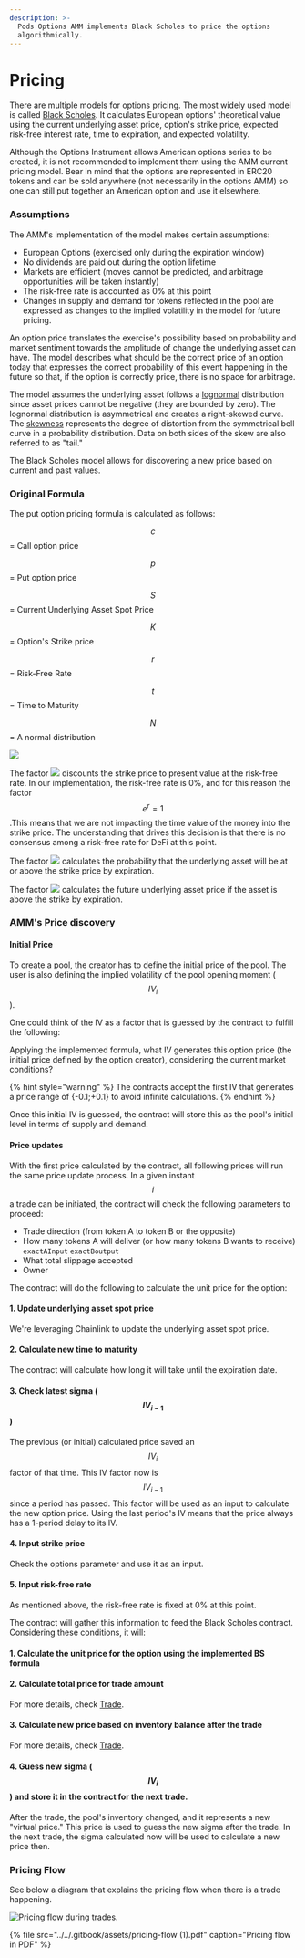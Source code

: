 ```yaml
---
description: >-
  Pods Options AMM implements Black Scholes to price the options
  algorithmically.
---
```


# Pricing

There are multiple models for options pricing. The most widely used model is called [Black Scholes](https://www.investopedia.com/terms/b/blackscholes.asp). It calculates European options' theoretical value using the current underlying asset price, option's strike price, expected risk-free interest rate, time to expiration, and expected volatility. 

Although the Options Instrument allows American options series to be created, it is not recommended to implement them using the AMM current pricing model. Bear in mind that the options are represented in ERC20 tokens and can be sold anywhere \(not necessarily in the options AMM\) so one can still put together an American option and use it elsewhere.

### Assumptions

The AMM's implementation of the model makes certain assumptions:

* European Options \(exercised only during the expiration window\)
* No dividends are paid out during the option lifetime
* Markets are efficient \(moves cannot be predicted, and arbitrage opportunities will be taken instantly\)
* The risk-free rate is accounted as 0% at this point
* Changes in supply and demand for tokens reflected in the pool are expressed as changes to the implied volatility in the model for future pricing.

An option price translates the exercise's possibility based on probability and market sentiment towards the amplitude of change the underlying asset can have. The model describes what should be the correct price of an option today that expresses the correct probability of this event happening in the future so that, if the option is correctly price, there is no space for arbitrage.

The model assumes the underlying asset follows a [lognormal](https://www.investopedia.com/articles/investing/102014/lognormal-and-normal-distribution.asp) distribution since asset prices cannot be negative \(they are bounded by zero\). The lognormal distribution is asymmetrical and creates a right-skewed curve. The [skewness](https://www.investopedia.com/terms/s/skewness.asp) represents the degree of distortion from the symmetrical bell curve in a probability distribution. Data on both sides of the skew are also referred to as "tail."

The Black Scholes model allows for discovering a new price based on current and past values. 

### Original Formula

The put option pricing formula is calculated as follows:

$$c$$ = Call option price

$$p$$ = Put option price

$$S$$= Current Underlying Asset Spot Price

$$K$$ = Option's Strike price

$$r$$ = Risk-Free Rate

$$t$$ = Time to Maturity

$$N$$ = A normal distribution

![](../../.gitbook/assets/screen-shot-2020-11-30-at-2.29.42-am.png)

The factor  ![](../../.gitbook/assets/screen-shot-2020-11-30-at-2.33.19-am.png) discounts the strike price to present value at the risk-free rate. In our implementation, the risk-free rate is 0%, and for this reason the factor $$e^r=1$$.This means that we are not impacting the time value of the money into the strike price. The understanding that drives this decision is that there is no consensus among a risk-free rate for DeFi at this point.

The factor ![](../../.gitbook/assets/screen-shot-2020-11-30-at-2.41.17-am.png) calculates the probability that the underlying asset will be at or above the strike price by expiration.

The factor ![](../../.gitbook/assets/screen-shot-2020-11-30-at-2.42.52-am.png) calculates the future underlying asset price if the asset is above the strike by expiration.

### AMM's Price discovery

#### Initial Price

To create a pool, the creator has to define the initial price of the pool. The user is also defining the implied volatility of the pool opening moment \($$IV_i$$\). 

One could think of the IV as a factor that is guessed by the contract to fulfill the following: 

Applying the implemented formula, what IV generates this option price \(the initial price defined by the option creator\), considering the current market conditions? 

{% hint style="warning" %}
The contracts accept the first IV that generates a price range of {-0.1;+0.1} to avoid infinite calculations.
{% endhint %}

Once this initial IV is guessed, the contract will store this as the pool's initial level in terms of supply and demand.

####  Price updates

With the first price calculated by the contract, all following prices will run the same price update process. In a given instant $$i$$ a trade can be initiated, the contract will check the following parameters to proceed:

* Trade direction \(from token A to token B or the opposite\)
* How many tokens A will deliver \(or how many tokens B wants to receive\) `exactAInput` `exactBoutput`
* What total slippage accepted
* Owner

The contract will do the following to calculate the unit price for the option:

#### 1. Update underlying asset spot price

We're leveraging Chainlink to update the underlying asset spot price.   

#### 2. Calculate new time to maturity

The contract will calculate how long it will take until the expiration date. 

#### 3. Check latest sigma \($$IV_{i-1}$$\)

The previous \(or initial\) calculated price saved an $$IV_i$$ factor of that time. This IV factor now is $$IV_{i-1}$$since a period has passed. This factor will be used as an input to calculate the new option price. Using the last period's IV means that the price always has a 1-period delay to its IV. 

#### 4. Input strike price

Check the options parameter and use it as an input.

#### 5. Input risk-free rate

As mentioned above, the risk-free rate is fixed at 0% at this point.

The contract will gather this information to feed the Black Scholes contract. Considering these conditions,  it will:

#### 1. Calculate the unit price for the option using the implemented BS formula

#### 2. Calculate total price for trade amount

For more details, check [Trade](https://docs.pods.finance/options-amm-overview/optionamm/functions/trade).

#### 3. Calculate new price based on inventory balance after the trade

For more details, check [Trade](https://docs.pods.finance/options-amm-overview/optionamm/functions/trade).

#### 4. Guess new sigma \($$IV_i$$\) and store it in the contract for the next trade.

After the trade, the pool's inventory changed, and it represents a new "virtual price." This price is used to guess the new sigma after the trade. In the next trade, the sigma calculated now will be used to calculate a new price then.

### Pricing Flow

See below a diagram that explains the pricing flow when there is a trade happening. 

![Pricing flow during trades.](../../.gitbook/assets/pricing-flow.png)

{% file src="../../.gitbook/assets/pricing-flow \(1\).pdf" caption="Pricing flow in PDF" %}

